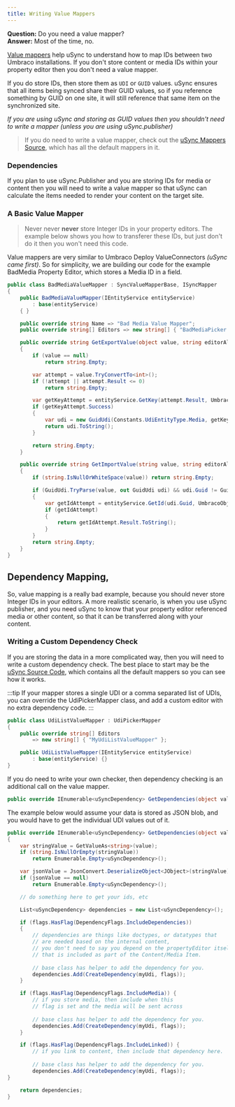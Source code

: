 ```yaml
---
title: Writing Value Mappers
---
```


__Question:__ Do you need a value mapper?  
__Answer:__ Most of the time, no.

[Value mappers](../key_topics/valuemappers) help uSync to understand how to map IDs between two Umbraco installations. If you don't store content or media IDs within your property editor then you don't need a value mapper. 

If you do store IDs, then store them as `UDI` or `GUID` values. uSync ensures that all items being synced share their GUID values, so if you reference something by GUID on one site, it will still reference that same item on the synchronized site. 

_If you are using uSync and storing as GUID values then you shouldn't need to write a mapper (unless you are using uSync.publisher)_

> If you do need to write a value mapper, check out the [uSync Mappers Source](https://github.com/KevinJump/uSync8/tree/v8/8.2/uSync8.ContentEdition/Mapping), which has all the default mappers in it.

### Dependencies
If you plan to use uSync.Publisher and you are storing IDs for media or content then you will need to write a value mapper so that uSync can calculate the items needed to render your content on the target site.

### A Basic Value Mapper 
> Never never **never** store Integer IDs in your property editors. The example below shows you how to transferer these IDs, but just don't do it then you won't need this code.

Value mappers are very similar to Umbraco Deploy ValueConnectors _(uSync came first)_. So for simplicity, we are building our code for the example BadMedia Property Editor, which stores a Media ID in a field. 


```cs
public class BadMediaValueMapper : SyncValueMapperBase, ISyncMapper
{
    public BadMediaValueMapper(IEntityService entityService)
        : base(entityService)
    { }

    public override string Name => "Bad Media Value Mapper";
    public override string[] Editors => new string[] { "BadMediaPicker " };

    public override string GetExportValue(object value, string editorAlias)
    {
        if (value == null) 
            return string.Empty;

        var attempt = value.TryConvertTo<int>();
        if (!attempt || attempt.Result <= 0) 
            return string.Empty;

        var getKeyAttempt = entityService.GetKey(attempt.Result, UmbracoObjectTypes.Media);
        if (getKeyAttempt.Success)
        {
            var udi = new GuidUdi(Constants.UdiEntityType.Media, getKeyAttempt.Result);
            return udi.ToString();
        }

        return string.Empty;
    }

    public override string GetImportValue(string value, string editorAlias)
    {
        if (string.IsNullOrWhiteSpace(value)) return string.Empty;

        if (GuidUdi.TryParse(value, out GuidUdi udi) && udi.Guid != Guid.Empty)
        {
            var getIdAttempt = entityService.GetId(udi.Guid, UmbracoObjectTypes.Media);
            if (getIdAttempt)
            {
                return getIdAttempt.Result.ToString();
            }
        }
        return string.Empty;
    }
}
```

## Dependency Mapping,
So, value mapping is a really bad example, because you should never store Integer IDs in your editors. A more realistic scenario, is when you use uSync publisher, and you need uSync to know that your property editor referenced media or other content, so that it can be transferred along with your content. 

### Writing a Custom Dependency Check 
If you are storing the data in a more complicated way, then you will need to write a custom dependency check. The best place to start may be the [uSync Source Code](https://something), which contains all the default mappers so you can see how it works.

:::tip
 If your mapper stores a single UDI or a comma separated list of UDIs, you can override the UdiPickerMapper class, and add a custom editor with no extra dependency code.
:::

```cs
public class UdiListValueMapper : UdiPickerMapper
{
    public override string[] Editors 
        => new string[] { "MyUdiListValueMapper" };

    public UdiListValueMapper(IEntityService entityService) 
        : base(entityService) {}
}
```

If you do need to write your own checker, then dependency checking is an additional call on the value mapper. 

```cs
public override IEnumerable<uSyncDependency> GetDependencies(object value, string editorAlias, DependencyFlags flags)
```

The example below would assume your data is stored as JSON blob, and you would have to get the individual UDI values out of it.


```cs
public override IEnumerable<uSyncDependency> GetDependencies(object value, string editorAlias, DependencyFlags flags)
{
    var stringValue = GetValueAs<string>(value);
    if (string.IsNullOrEmpty(stringValue)) 
        return Enumerable.Empty<uSyncDependency>();

    var jsonValue = JsonConvert.DeserializeObject<JObject>(stringValue);
    if (jsonValue == null) 
        return Enumerable.Empty<uSyncDependency>();

    // do something here to get your ids, etc

    List<uSyncDependency> dependencies = new List<uSyncDependency>();

    if (flags.HasFlag(DependencyFlags.IncludeDependencies))
    {
        // dependencies are things like doctypes, or datatypes that 
        // are needed based on the internal content, 
        // you don't need to say you depend on the propertyEditor itself as 
        // that is included as part of the Content/Media Item.
        
        // base class has helper to add the dependency for you.
        dependencies.Add(CreateDependency(myUdi, flags));
    }

    if (flags.HasFlag(DependencyFlags.IncludeMedia)) {
        // if you store media, then include when this 
        // flag is set and the media will be sent across
        
        // base class has helper to add the dependency for you.
        dependencies.Add(CreateDependency(myUdi, flags));
    }

    if (flags.HasFlag(DependencyFlags.IncludeLinked)) {
        // if you link to content, then include that dependency here. 
    
        // base class has helper to add the dependency for you.
        dependencies.Add(CreateDependency(myUdi, flags));
}

    return dependencies;
}
```
